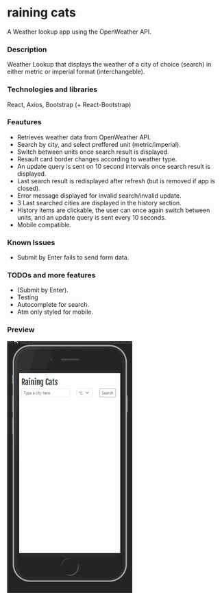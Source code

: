 # raining cats
A Weather lookup app using the OpenWeather API.


### Description
Weather Lookup that displays the weather of a city of choice (search) in either metric or imperial format (interchangeble). 

### Technologies and libraries
React, Axios, Bootstrap (+ React-Bootstrap)

### Feautures
* Retrieves weather data from OpenWeather API.
* Search by city, and select preffered unit (metric/imperial).
* Switch between units once search result is displayed.
* Resault card border changes according to weather type.
* An update query is sent on 10 second intervals once search result is displayed.
* Last search result is redisplayed after refresh (but is removed if app is closed).
* Error message displayed for invalid search/invalid update.
* 3 Last searched cities are displayed in the history section.
* History items are clickable, the user can once again switch between units, and an update query is sent every 10 seconds.
* Mobile compatible.


### Known Issues
* Submit by Enter fails to send form data.


### TODOs and more features
* (Submit by Enter).
* Testing
* Autocomplete for search.
* Atm only styled for mobile.



### Preview
![alt text](https://github.com/MichalFrontEnd/rainingcats/blob/main/public/demo.gif "rainingcats preview Gif")

